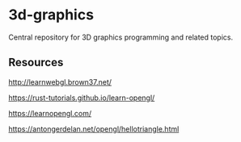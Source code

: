 # 3d-graphics

Central repository for 3D graphics programming and related topics.

## Resources

http://learnwebgl.brown37.net/

https://rust-tutorials.github.io/learn-opengl/

https://learnopengl.com/

https://antongerdelan.net/opengl/hellotriangle.html
